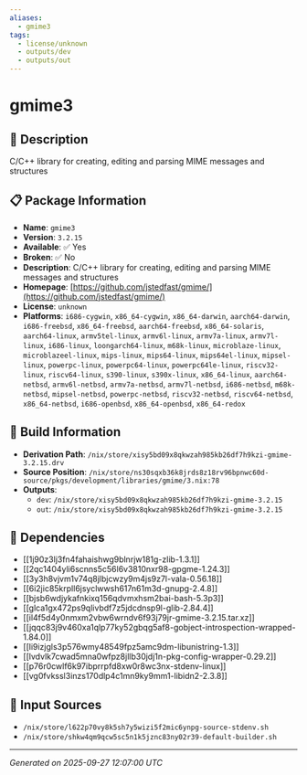```yaml
---
aliases:
  - gmime3
tags:
  - license/unknown
  - outputs/dev
  - outputs/out
---
```


# gmime3

## 📝 Description

C/C++ library for creating, editing and parsing MIME messages and structures

## 📋 Package Information

- **Name**: `gmime3`
- **Version**: `3.2.15`
- **Available**: ✅ Yes
- **Broken**: ✅ No
- **Description**: C/C++ library for creating, editing and parsing MIME messages and structures
- **Homepage**: [https://github.com/jstedfast/gmime/](https://github.com/jstedfast/gmime/)
- **License**: `unknown`
- **Platforms**: `i686-cygwin`, `x86_64-cygwin`, `x86_64-darwin`, `aarch64-darwin`, `i686-freebsd`, `x86_64-freebsd`, `aarch64-freebsd`, `x86_64-solaris`, `aarch64-linux`, `armv5tel-linux`, `armv6l-linux`, `armv7a-linux`, `armv7l-linux`, `i686-linux`, `loongarch64-linux`, `m68k-linux`, `microblaze-linux`, `microblazeel-linux`, `mips-linux`, `mips64-linux`, `mips64el-linux`, `mipsel-linux`, `powerpc-linux`, `powerpc64-linux`, `powerpc64le-linux`, `riscv32-linux`, `riscv64-linux`, `s390-linux`, `s390x-linux`, `x86_64-linux`, `aarch64-netbsd`, `armv6l-netbsd`, `armv7a-netbsd`, `armv7l-netbsd`, `i686-netbsd`, `m68k-netbsd`, `mipsel-netbsd`, `powerpc-netbsd`, `riscv32-netbsd`, `riscv64-netbsd`, `x86_64-netbsd`, `i686-openbsd`, `x86_64-openbsd`, `x86_64-redox`

## 🔧 Build Information

- **Derivation Path**: `/nix/store/xisy5bd09x8qkwzah985kb26df7h9kzi-gmime-3.2.15.drv`
- **Source Position**: `/nix/store/ns30sqxb36k8jrds8z18rv96bpnwc60d-source/pkgs/development/libraries/gmime/3.nix:78`
- **Outputs**:
  - `dev`:  `/nix/store/xisy5bd09x8qkwzah985kb26df7h9kzi-gmime-3.2.15`
  - `out`:  `/nix/store/xisy5bd09x8qkwzah985kb26df7h9kzi-gmime-3.2.15`

## 🔗 Dependencies

- [[1j90z3lj3fn4fahaishwg9blnrjw181g-zlib-1.3.1]]
- [[2qc1404yli6scnns5c56l6v3810nxr98-gpgme-1.24.3]]
- [[3y3h8vjvm1v74q8jlbjcwzy9m4js9z7l-vala-0.56.18]]
- [[6i2jic85krpll6jsyclwwsh617n61m3d-gnupg-2.4.8]]
- [[bjsb6wdjykafnkixq156qdvmxhsm2bai-bash-5.3p3]]
- [[glca1gx472ps9qlivbdf7z5jdcdnsp9l-glib-2.84.4]]
- [[il4f5d4y0nmxm2vbw6wrndv6f93j79jr-gmime-3.2.15.tar.xz]]
- [[jqqc83j9v460xa1qlp77ky52gbqg5af8-gobject-introspection-wrapped-1.84.0]]
- [[li9izjgls3p576wmy48549fpz5amc9dm-libunistring-1.3]]
- [[lvdvlk7cwad5mna0wfpz8jllb30jdj1n-pkg-config-wrapper-0.29.2]]
- [[p76r0cwlf6k97ibprrpfd8xw0r8wc3nx-stdenv-linux]]
- [[vg0fvkssl3inzs170dlp4c1mn9ky9mm1-libidn2-2.3.8]]

## 📁 Input Sources

- `/nix/store/l622p70vy8k5sh7y5wizi5f2mic6ynpg-source-stdenv.sh`
- `/nix/store/shkw4qm9qcw5sc5n1k5jznc83ny02r39-default-builder.sh`

---
*Generated on 2025-09-27 12:07:00 UTC*
